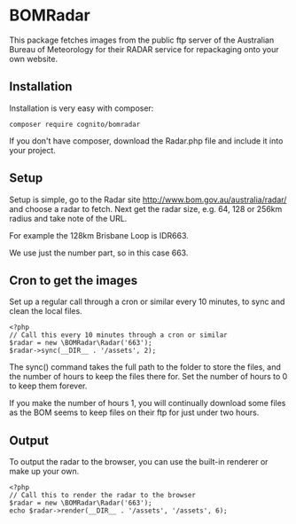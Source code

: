 # BOMRadar

This package fetches images from the public ftp server of the Australian Bureau of Meteorology for their RADAR service for repackaging onto your own website.

## Installation

Installation is very easy with composer:

	composer require cognito/bomradar

If you don't have composer, download the Radar.php file and include it into your project.

## Setup

Setup is simple, go to the Radar site http://www.bom.gov.au/australia/radar/ and choose a radar to fetch.
Next get the radar size, e.g. 64, 128 or 256km radius and take note of the URL.

For example the 128km Brisbane Loop is IDR663.

We use just the number part, so in this case 663.

## Cron to get the images

Set up a regular call through a cron or similar every 10 minutes, to sync and clean the local files.

	<?php
	// Call this every 10 minutes through a cron or similar
	$radar = new \BOMRadar\Radar('663');
	$radar->sync(__DIR__ . '/assets', 2);

The sync() command takes the full path to the folder to store the files, and the number of hours to keep the files there for.
Set the number of hours to 0 to keep them forever.

If you make the number of hours 1, you will continually download some files as the BOM seems to keep files on their ftp for just under two hours.

## Output

To output the radar to the browser, you can use the built-in renderer or make up your own.

	<?php
	// Call this to render the radar to the browser
	$radar = new \BOMRadar\Radar('663');
	echo $radar->render(__DIR__ . '/assets', '/assets', 6);
